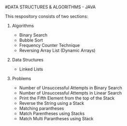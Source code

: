 #DATA STRUCTURES & ALGORITHMS - JAVA 

This respository consists of two sections:

1. Algorithms
    - Binary Search
    - Bubble Sort
    - Frequency Counter Technique
    - Reversing Array List (Dynamic Arrays)

2. Data Structures
    - Linked Lists

3. Problems
    - Number of Unsuccessful Attempts in Binary Search
    - Number of Unsuccessful Attempts in Linear Search
    - Print the Fifth Element from the top of the Stack
    - Reverse the String using a Stack
    - Matching parantheses
    - Match Parentheses using Stacks
    - Match Multi Parantheses using Stack
